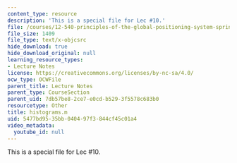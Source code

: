 ```yaml
---
content_type: resource
description: 'This is a special file for Lec #10.'
file: /courses/12-540-principles-of-the-global-positioning-system-spring-2012/5477bd9535bb040497f3844cf45c01a4_histograms.m
file_size: 1409
file_type: text/x-objcsrc
hide_download: true
hide_download_original: null
learning_resource_types:
- Lecture Notes
license: https://creativecommons.org/licenses/by-nc-sa/4.0/
ocw_type: OCWFile
parent_title: Lecture Notes
parent_type: CourseSection
parent_uid: 7db57be8-2ce7-e0cd-b529-3f5578c683b0
resourcetype: Other
title: histograms.m
uid: 5477bd95-35bb-0404-97f3-844cf45c01a4
video_metadata:
  youtube_id: null
---
```

This is a special file for Lec #10.